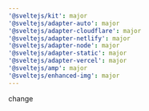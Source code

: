 ```yaml
---
'@sveltejs/kit': major
'@sveltejs/adapter-auto': major
'@sveltejs/adapter-cloudflare': major
'@sveltejs/adapter-netlify': major
'@sveltejs/adapter-node': major
'@sveltejs/adapter-static': major
'@sveltejs/adapter-vercel': major
'@sveltejs/amp': major
'@sveltejs/enhanced-img': major
---
```


change
